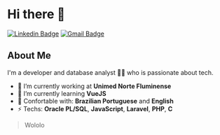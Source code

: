 # Hi there 👋
[![Linkedin Badge](https://img.shields.io/badge/-btardin-blue?style=flat-square&logo=Linkedin&logoColor=white&link=https://www.linkedin.com/in/btardin/)](https://www.linkedin.com/in/btardin/) 
[![Gmail Badge](https://img.shields.io/badge/-brunotardin20@gmail.com-c14438?style=flat-square&logo=Gmail&logoColor=white&link=mailto:brunotardin20@gmail.com)](mailto:brunotardin20@gmail.com)

## About Me 
I'm a developer and database analyst 👨‍💻 who is passionate about tech. 

- 💼 I’m currently working at **Unimed Norte Fluminense** 
- 🌱 I’m currently learning **VueJS**
- 💬 Confortable with: **Brazilian Portuguese** and **English**
- ⚡ Techs: **Oracle PL/SQL**, **JavaScript**, **Laravel**, **PHP**, **C**


> Wololo
